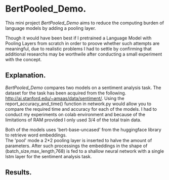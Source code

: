 # BertPooled_Demo. 
This mini project *BertPooled_Demo* aims to reduce the computing burden of language models by adding a pooling layer.    
  
Though it would have been best if I pretrained a Language Model with Pooling Layers from scratch in order to proove whether such attempts are meaningful, due to realistic problems I had to settle by confirming that additional researchs may be worthwile after conducting a small experiment with the concept.  
  
## Explanation.
*BertPooled_Demo* compares two models on a sentiment analysis task. The dataset for the task has been acquired from the following. http://ai.stanford.edu/~amaas/data/sentiment/. Using the report_accuracy_and_time() function in network.py would allow you to compare the required time and accuracy for each of the models. I had to conduct my experiments on colab environment and because of the limitations of RAM provided I only used 3/4 of the total train data.  

Both of the models uses 'bert-base-uncased' from the huggingface library to retrieve word embeddings.  
The 'pool' mode a 2\*2 pooling layer is inserted to halve the amount of parameters. After such processings the embeddings in the shape of (batch_size,max_length,768) is fed to a shallow neural network with a single lstm layer for the sentiment analysis task.  

## Results.
